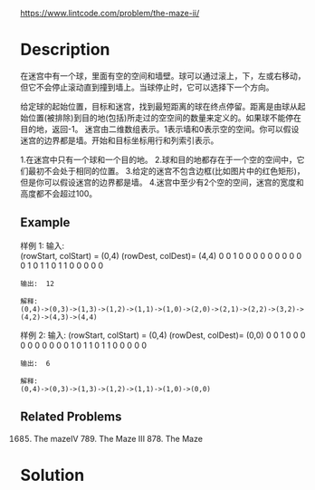 https://www.lintcode.com/problem/the-maze-ii/

# Description

在迷宫中有一个球，里面有空的空间和墙壁。球可以通过滚上，下，左或右移动，但它不会停止滚动直到撞到墙上。当球停止时，它可以选择下一个方向。

给定球的起始位置，目标和迷宫，找到最短距离的球在终点停留。距离是由球从起始位置(被排除)到目的地(包括)所走过的空空间的数量来定义的。如果球不能停在目的地，返回-1。
迷宫由二维数组表示。1表示墙和0表示空的空间。你可以假设迷宫的边界都是墙。开始和目标坐标用行和列索引表示。

1.在迷宫中只有一个球和一个目的地。
2.球和目的地都存在于一个空的空间中，它们最初不会处于相同的位置。
3.给定的迷宫不包含边框(比如图片中的红色矩形)，但是你可以假设迷宫的边界都是墙。
4.迷宫中至少有2个空的空间，迷宫的宽度和高度都不会超过100。

## Example
样例 1:
	输入:  
	(rowStart, colStart) = (0,4)
	(rowDest, colDest)= (4,4)
	0 0 1 0 0
	0 0 0 0 0
	0 0 0 1 0
	1 1 0 1 1
	0 0 0 0 0

	输出:  12
	
	解释:
	(0,4)->(0,3)->(1,3)->(1,2)->(1,1)->(1,0)->(2,0)->(2,1)->(2,2)->(3,2)->(4,2)->(4,3)->(4,4)

样例 2:
	输入:
	(rowStart, colStart) = (0,4)
	(rowDest, colDest)= (0,0)
	0 0 1 0 0
	0 0 0 0 0
	0 0 0 1 0
	1 1 0 1 1
	0 0 0 0 0

	输出:  6
	
	解释:
	(0,4)->(0,3)->(1,3)->(1,2)->(1,1)->(1,0)->(0,0)
	
## Related Problems
1685. The mazeIV   789. The Maze III  878. The Maze 

# Solution 



